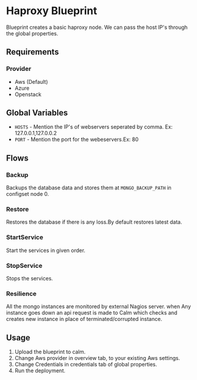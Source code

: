 Haproxy Blueprint
=======================

Blueprint creates a basic haproxy node. We can pass the host IP's through the global properties.

Requirements
------------
### Provider
- Aws (Default)
- Azure
- Openstack

Global Variables
----------
- `HOSTS` - Mention the IP's of webservers seperated by comma. Ex: 127.0.0.1,127.0.0.2
- `PORT` - Mention the port for the webeservers.Ex: 80

Flows
-------
### Backup
Backups the database data and stores them at `MONGO_BACKUP_PATH` in configset node 0.
### Restore
Restores the database if there is any loss.By default restores latest data.
### StartService
Start the services in given order.
### StopService
Stops the services.
### Resilience
All the mongo instances are monitored by external Nagios server. when Any instance goes down an api request is made to Calm which checks and creates new instance in place of terminated/corrupted instance.

Usage
-----
1. Upload the blueprint to calm.
2. Change Aws provider in overview tab, to your existing Aws settings.
3. Change Credentials in credentials tab of global properties.
6. Run the deployment.
